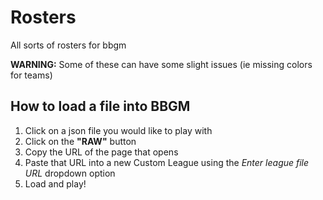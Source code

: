 # Rosters
All sorts of rosters for bbgm

**WARNING:** Some of these can have some slight issues (ie missing colors for teams)

## How to load a file into BBGM

1. Click on a json file you would like to play with
2. Click on the **"RAW"** button
3. Copy the URL of the page that opens
4. Paste that URL into a new Custom League using the *Enter league file URL* dropdown option
5. Load and play!
